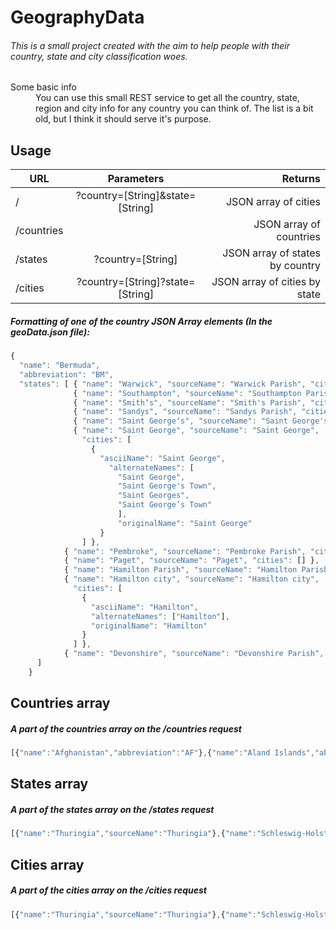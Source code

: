GeographyData
======

###### This is a small project created with the aim to help people with their country, state and city classification woes.
<dl>
  <dt>Some basic info</dt>
  <dd>You can use this small REST service to get all the country, state, region and city info for any country you can think of. The list is a bit old, but I think it should serve it's purpose.</dd>
</dl>

Usage
------
| URL           | Parameters                       | Returns                        |
| ------------- |:--------------------------------:| ------------------------------:|
| /             | ?country=[String]&state=[String] | JSON array of cities           |
| /countries    |                                  | JSON array of countries        |
| /states       | ?country=[String]                | JSON array of states by country|
| /cities       | ?country=[String]?state=[String] | JSON array of cities by state  |

##### Formatting of one of the country JSON Array elements (In the geoData.json file): 
```javascript
{ 
  "name": "Bermuda",
  "abbreviation": "BM",
  "states": [ { "name": "Warwick", "sourceName": "Warwick Parish", "cities": []},
              { "name": "Southampton", "sourceName": "Southampton Parish", "cities": [] },
              { "name": "Smithʼs", "sourceName": "Smith's Parish", "cities": [] },
              { "name": "Sandys", "sourceName": "Sandys Parish", "cities": [] },
              { "name": "Saint Georgeʼs", "sourceName": "Saint George's Parish", "cities": [] },
              { "name": "Saint George", "sourceName": "Saint George", 
                "cities": [
                  {
                    "asciiName": "Saint George",
                      "alternateNames": [
                        "Saint George",
                        "Saint George's Town",
                        "Saint Georges",
                        "Saint George’s Town"
                        ],
                        "originalName": "Saint George"
                    }
                ] },
            { "name": "Pembroke", "sourceName": "Pembroke Parish", "cities": [] },
            { "name": "Paget", "sourceName": "Paget", "cities": [] },
            { "name": "Hamilton Parish", "sourceName": "Hamilton Parish", "cities": [] },
            { "name": "Hamilton city", "sourceName": "Hamilton city", 
              "cities": [
                {
                  "asciiName": "Hamilton",
                  "alternateNames": ["Hamilton"],
                  "originalName": "Hamilton"
                } 
              ] },
            { "name": "Devonshire", "sourceName": "Devonshire Parish", "cities": [] }
      ]
    }
```

Countries array
------
##### A part of the countries array on the /countries request
```javascript
[{"name":"Afghanistan","abbreviation":"AF"},{"name":"Aland Islands","abbreviation":"AX"},{"name":"Albania","abbreviation":"AL"},{"name":"Algeria","abbreviation":"DZ"},{"name":"American Samoa","abbreviation":"AS"},{"name":"Andorra","abbreviation":"AD"} ... ]
```

States array
------
##### A part of the states array on the /states request
```javascript
[{"name":"Thuringia","sourceName":"Thuringia"},{"name":"Schleswig-Holstein","sourceName":"Schleswig-Holstein"},{"name":"Saxony-Anhalt","sourceName":"Saxony-Anhalt"}, ...]
```

Cities array
------
##### A part of the cities array on the /cities request
```javascript
[{"name":"Thuringia","sourceName":"Thuringia"},{"name":"Schleswig-Holstein","sourceName":"Schleswig-Holstein"},{"name":"Saxony-Anhalt","sourceName":"Saxony-Anhalt"}, ... ,{"name":"Baden-Württemberg","sourceName":"Baden-Wuerttemberg"}]
```


